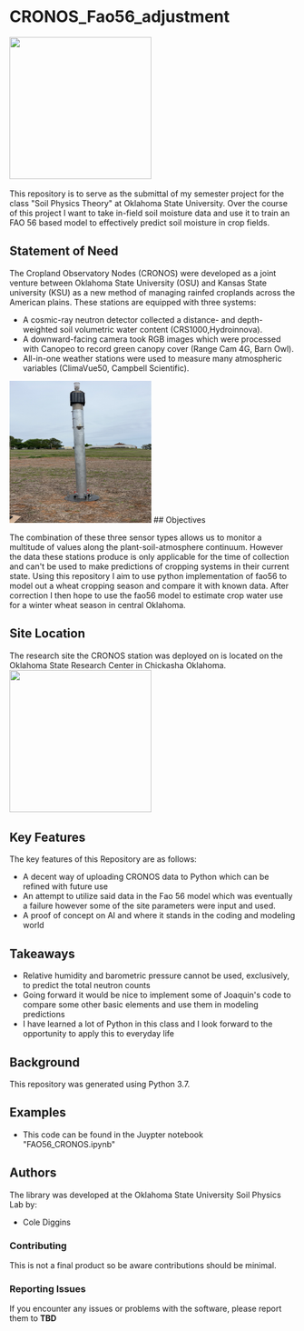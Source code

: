 # CRONOS_Fao56_adjustment
<img src="https://github.com/colediggins/CRONOS_Fao56_adjustment/assets/157746115/499ff41e-80f6-4a3f-8b91-73728625a375.jpg" width="250" height="250">

This repository is to serve as the submittal of my semester project for the class "Soil Physics Theory" at Oklahoma State University. Over the course of this project I want to take in-field soil moisture data and use it to train an FAO 56 based model to effectively predict soil moisture in crop fields.

## Statement of Need
The Cropland Observatory Nodes (CRONOS) were developed as a joint venture between Oklahoma State University (OSU) and Kansas State university (KSU) as a new method of managing rainfed croplands across the American plains. These stations are equipped with three systems:

- A cosmic-ray neutron detector collected a distance- and depth-weighted soil volumetric water content (CRS1000,Hydroinnova).
-  A downward-facing camera took RGB images which were processed with Canopeo to record green canopy cover (Range Cam 4G, Barn Owl).
-  All-in-one weather stations were used to measure many atmospheric variables (ClimaVue50, Campbell Scientific).
<img src="https://github.com/colediggins/CRONOS_Fao56_adjustment/blob/main/images/CRONOS_gen3.jpg" width="250" height="250">
## Objectives

The combination of these three sensor types allows us to monitor a multitude of values along the plant-soil-atmosphere continuum. However the data these stations produce is only applicable for the time of collection and can't be used to make predictions of cropping systems in their current state. Using this repository I aim to use python implementation of fao56 to model out a wheat cropping season and compare it with known data. After correction I then hope to use the fao56 model to estimate crop water use for a winter wheat season in central Oklahoma.

## Site Location
The research site the CRONOS station was deployed on is located on the Oklahoma State Research Center in Chickasha Oklahoma.
<img src="https://github.com/colediggins/CRONOS_Fao56_adjustment/assets/157746115/13f0db07-6e95-4b37-ba16-e47b30226d83.jpg" width="250" height="250">


## Key Features
The key features of this Repository are as follows:

- A decent way of uploading CRONOS data to Python which can be refined with future use
- An attempt to utilize said data in the Fao 56 model which was eventually a failure however some of the site parameters were input and used.
- A proof of concept on AI and where it stands in the coding and modeling world

## Takeaways
- Relative humidity and barometric pressure cannot be used, exclusively, to predict the total neutron counts
- Going forward it would be nice to implement some of Joaquin's code to compare some other basic elements and use them in modeling predictions
- I have learned a lot of Python in this class and I look forward to the opportunity to apply this to everyday life

## Background

This repository was generated using Python 3.7.

## Examples

- This code can be found in the Juypter notebook "FAO56_CRONOS.ipynb"

## Authors
The library was developed at the Oklahoma State University Soil Physics Lab by:

- Cole Diggins

### Contributing
This is not a final product so be aware contributions should be minimal.

### Reporting Issues
If you encounter any issues or problems with the software, please report them to **TBD**
